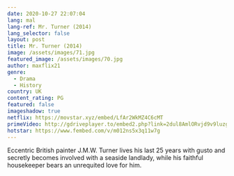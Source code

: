 ```yaml
---
date: 2020-10-27 22:07:04
lang: mal
lang-ref: Mr. Turner (2014)
lang_selector: false
layout: post
title: Mr. Turner (2014)
image: /assets/images/71.jpg
featured_image: /assets/images/70.jpg
author: maxflix21
genre:
  - Drama
  - History
country: UK
content_rating: PG
featured: false
imageshadow: true
netflix: https://movstar.xyz/embed/LfAr2WkMZ4C6cMT
primeVideo: http://gdriveplayer.to/embed2.php?link=2dul8AmlORvjd9v9luzgKQD81FSyielRQuIAXcCSu2%252BI6fqWXdl%252FAMinO1wrfWmqIjKRe1R%252F0yIY5bUMQjTR1TJ2Fe9PGJef%252FXVnesyNwSPqUxcoNFX2n9Unb3h3HY%252Bd8gcsDIrpgYlX5jIPNP%252B8xaOskMf8pAldhRPOpwlEhfJhWna0p7a0w6chMUl7pIXGw%253D
hotstar: https://www.fembed.com/v/m012ns5x3q11w7g
---
```

Eccentric British painter J.M.W. Turner lives his last 25 years with gusto and secretly becomes involved with a seaside landlady, while his faithful housekeeper bears an unrequited love for him.